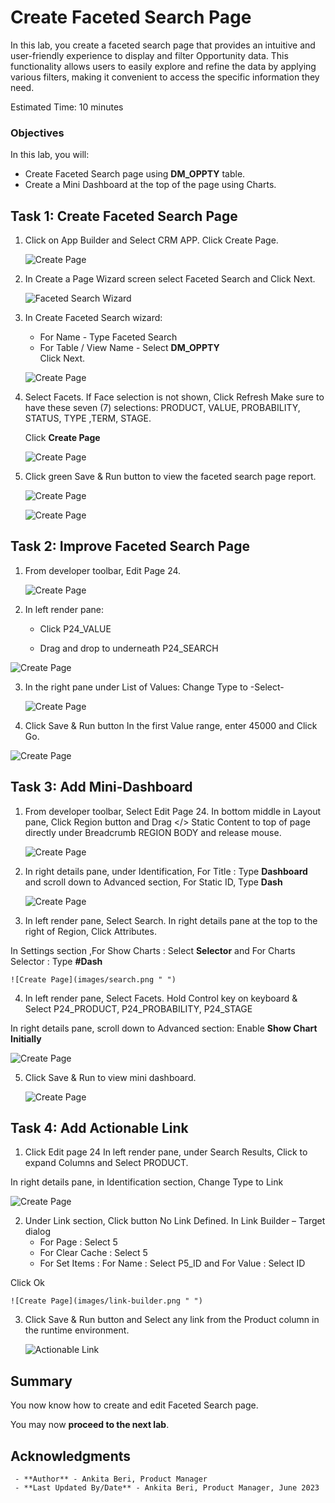 # Create Faceted Search Page

In this lab, you create a faceted search page that provides an intuitive and user-friendly experience to display and filter Opportunity data. This functionality allows users to easily explore and refine the data by applying various filters, making it convenient to access the specific information they need.

Estimated Time: 10 minutes

### Objectives

In this lab, you will:
- Create Faceted Search page using **DM_OPPTY** table.
- Create a Mini Dashboard at the top of the page using Charts.

## Task 1: Create Faceted Search Page

1. Click on App Builder and Select CRM APP. Click Create Page.

   ![Create Page](images/faceted-create-page.png " ")

2. In Create a Page Wizard screen select Faceted Search and Click Next.

    ![Faceted Search Wizard](images/faceted-search-wizard1.png " ")

3. In Create Faceted Search wizard:
    - For Name - Type Faceted Search
    - For Table / View Name - Select **DM\_OPPTY**  
  Click Next.

    ![Create Page](images/faceted-search-wizard2.png " ")

4. Select Facets. If Face selection is not shown, Click Refresh
   Make sure to have these seven (7) selections: PRODUCT, VALUE, PROBABILITY, STATUS, TYPE ,TERM, STAGE.

   Click **Create Page**

    ![Create Page](images/faceted-wizard3.png " ")

5. Click green Save & Run button to view the faceted search page report.

    ![Create Page](images/facet-search-run.png " ")

    ![Create Page](images/faceted-search-page.png " ")

## Task 2: Improve Faceted Search Page  

1. From developer toolbar, Edit Page 24.

    ![Create Page](images/faceted-search-page.png " ")

2. In left render pane:

     - Click P24_VALUE

     - Drag and drop to underneath P24_SEARCH

  ![Create Page](images/drag-value.png " ")

3. In the right pane under List of Values:
   Change Type to -Select-

   ![Create Page](images/select-value.png " ")   

4. Click Save & Run button
   In the first Value range, enter 45000 and Click Go.

  ![Create Page](images/select-range.png " ")

## Task 3: Add Mini-Dashboard

1. From developer toolbar, Select Edit Page 24.
In bottom middle in Layout pane, Click Region button and  Drag </> Static Content to top of page directly under Breadcrumb REGION BODY and release mouse.

    ![Create Page](images/drag-drop.png " ")

2. In right details pane, under Identification, For Title : Type **Dashboard** and scroll down to Advanced section, For Static ID, Type **Dash**

    ![Create Page](images/dashboard.png " ")

3. In left render pane, Select Search.
In right details pane at the top to the right of Region, Click Attributes.

 In Settings section ,For Show Charts : Select **Selector** and
For Charts Selector : Type **#Dash**

    ![Create Page](images/search.png " ")

4. In left render pane, Select Facets.
Hold Control key on keyboard & Select P24\_PRODUCT, P24\_PROBABILITY, P24\_STAGE

 In right details pane, scroll down to Advanced section:
Enable **Show Chart Initially**

   ![Create Page](images/page-items.png " ")

5. Click Save & Run to view mini dashboard.

   ![Create Page](images/run-time.png " ")

## Task 4: Add Actionable Link

1. Click Edit page 24
In left render pane, under Search Results, Click to expand Columns
and Select PRODUCT.

 In right details pane, in Identification section, Change Type to Link

 ![Create Page](images/search-results.png " ")

2. Under Link section, Click button No Link Defined.
   In Link Builder – Target dialog
   - For Page : Select 5
   - For Clear Cache : Select 5
   - For Set Items : For Name : Select P5_ID and For Value : Select ID

 Click Ok

    ![Create Page](images/link-builder.png " ")

3. Click Save & Run button and Select any link from the Product column in the runtime environment.

    ![Actionable Link](images/link-runtime.png " ")

## **Summary**

You now know how to create and edit Faceted Search page.

You may now **proceed to the next lab**.   

## Acknowledgments
     - **Author** - Ankita Beri, Product Manager
     - **Last Updated By/Date** - Ankita Beri, Product Manager, June 2023
